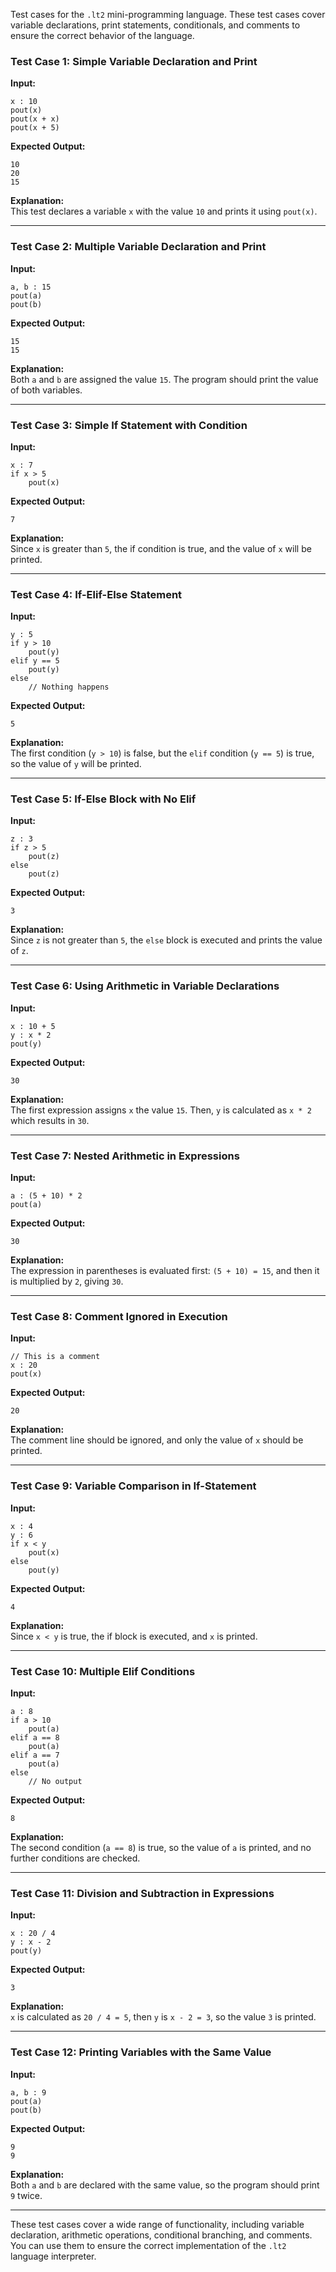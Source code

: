 Test cases for the `.lt2` mini-programming language. These test cases cover variable declarations, print statements, conditionals, and comments to ensure the correct behavior of the language.

### Test Case 1: Simple Variable Declaration and Print
**Input:**
```
x : 10
pout(x)
pout(x + x)
pout(x + 5)
```
**Expected Output:**
```
10
20
15
```
**Explanation:**  
This test declares a variable `x` with the value `10` and prints it using `pout(x)`.

---

### Test Case 2: Multiple Variable Declaration and Print
**Input:**
```
a, b : 15
pout(a)
pout(b)
```
**Expected Output:**
```
15
15
```
**Explanation:**  
Both `a` and `b` are assigned the value `15`. The program should print the value of both variables.

---

### Test Case 3: Simple If Statement with Condition
**Input:**
```
x : 7
if x > 5
    pout(x)
```
**Expected Output:**
```
7
```
**Explanation:**  
Since `x` is greater than `5`, the if condition is true, and the value of `x` will be printed.

---

### Test Case 4: If-Elif-Else Statement
**Input:**
```
y : 5
if y > 10
    pout(y)
elif y == 5
    pout(y)
else
    // Nothing happens
```
**Expected Output:**
```
5
```
**Explanation:**  
The first condition (`y > 10`) is false, but the `elif` condition (`y == 5`) is true, so the value of `y` will be printed.

---

### Test Case 5: If-Else Block with No Elif
**Input:**
```
z : 3
if z > 5
    pout(z)
else
    pout(z)
```
**Expected Output:**
```
3
```
**Explanation:**  
Since `z` is not greater than `5`, the `else` block is executed and prints the value of `z`.

---

### Test Case 6: Using Arithmetic in Variable Declarations
**Input:**
```
x : 10 + 5
y : x * 2
pout(y)
```
**Expected Output:**
```
30
```
**Explanation:**  
The first expression assigns `x` the value `15`. Then, `y` is calculated as `x * 2` which results in `30`.

---

### Test Case 7: Nested Arithmetic in Expressions
**Input:**
```
a : (5 + 10) * 2
pout(a)
```
**Expected Output:**
```
30
```
**Explanation:**  
The expression in parentheses is evaluated first: `(5 + 10) = 15`, and then it is multiplied by `2`, giving `30`.

---

### Test Case 8: Comment Ignored in Execution
**Input:**
```
// This is a comment
x : 20
pout(x)
```
**Expected Output:**
```
20
```
**Explanation:**  
The comment line should be ignored, and only the value of `x` should be printed.

---

### Test Case 9: Variable Comparison in If-Statement
**Input:**
```
x : 4
y : 6
if x < y
    pout(x)
else
    pout(y)
```
**Expected Output:**
```
4
```
**Explanation:**  
Since `x < y` is true, the if block is executed, and `x` is printed.

---

### Test Case 10: Multiple Elif Conditions
**Input:**
```
a : 8
if a > 10
    pout(a)
elif a == 8
    pout(a)
elif a == 7
    pout(a)
else
    // No output
```
**Expected Output:**
```
8
```
**Explanation:**  
The second condition (`a == 8`) is true, so the value of `a` is printed, and no further conditions are checked.

---

### Test Case 11: Division and Subtraction in Expressions
**Input:**
```
x : 20 / 4
y : x - 2
pout(y)
```
**Expected Output:**
```
3
```
**Explanation:**  
`x` is calculated as `20 / 4 = 5`, then `y` is `x - 2 = 3`, so the value `3` is printed.

---

### Test Case 12: Printing Variables with the Same Value
**Input:**
```
a, b : 9
pout(a)
pout(b)
```
**Expected Output:**
```
9
9
```
**Explanation:**  
Both `a` and `b` are declared with the same value, so the program should print `9` twice.

---

These test cases cover a wide range of functionality, including variable declaration, arithmetic operations, conditional branching, and comments. You can use them to ensure the correct implementation of the `.lt2` language interpreter.